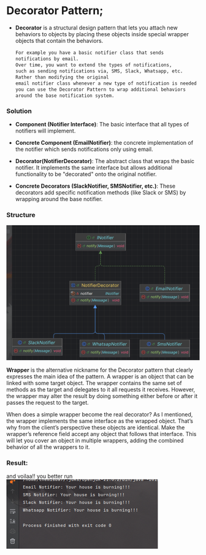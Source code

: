 
# Decorator Pattern;

- **Decorator** is a structural design pattern that lets you attach new behaviors to objects by placing these objects inside special wrapper objects that contain the behaviors.

      For example you have a basic notifier class that sends notifications by email.
      Over time, you want to extend the types of notifications,
      such as sending notifications via, SMS, Slack, Whatsapp, etc. Rather than modifying the original
      email notifier class whenever a new type of notification is needed
      you can use the Decorator Pattern to wrap additional behaviors around the base notification system.

<h3> Solution</h3>

- **Component (Notifier Interface)**: The basic interface that all types of notifiers will implement.

- **Concrete Component (EmailNotifier)**: the concrete implementation of the notifier which sends notifications only using email.

- **Decorator(NotifierDecorator)**: The abstract class that wraps the basic notifier. It implements the same interface but allows additional functionality to be "decorated" onto the original notifier.

- **Concrete Decorators (SlackNotifier, SMSNotifier, etc.)**: These decorators add specific notification methods (like Slack or SMS) by wrapping around the base notifier.

<h3> Structure</h3>

<img src="../../../../images/decorator.png">

**Wrapper** is the alternative nickname for the Decorator pattern that clearly expresses the main idea of the pattern. A wrapper is an object that can be linked with some target object. The wrapper contains the same set of methods as the target and delegates to it all requests it receives. However, the wrapper may alter the result by doing something either before or after it passes the request to the target.

When does a simple wrapper become the real decorator? As I mentioned, the wrapper implements the same interface as the wrapped object. That’s why from the client’s perspective these objects are identical. Make the wrapper’s reference field accept any object that follows that interface. This will let you cover an object in multiple wrappers, adding the combined behavior of all the wrappers to it.

<h3> Result: </h3>
and voilaa!! you better run
<img src="../../../../images/decorator-result.png">